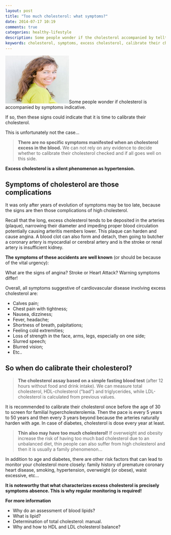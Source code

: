 ```yaml
---
layout: post
title: "Too much cholesterol: what symptoms?"
date: 2014-07-17 10:19
comments: true
categories: healthy-lifestyle
description: Some people wonder if the cholesterol accompanied by telltale symptoms.
keywords: cholesterol, symptoms, excess cholesterol, calibrate their cholesterol
---
```

<p><img class="left" src="/images/too-much-cholesterol-what-symptoms/0.jpg" width="200" height="150" title="cholesterol, symptoms, excess cholesterol, calibrate their cholesterol" alt="Too much cholesterol : what symptoms? What are the signs?">Some people wonder if cholesterol is accompanied by symptoms indicative.</p>

<p>If so, then these signs could indicate that it is time to calibrate their cholesterol.</p>

<p>This is unfortunately not the case&hellip;</p>

<!--more-->


<blockquote><p><strong>There are no specific symptoms manifested when an cholesterol excess in the blood.</strong>
We can not rely on any evidence to decide whether to calibrate their cholesterol checked and if all goes well on this side.</p></blockquote>

<p><strong>Excess cholesterol is a silent phenomenon as hypertension.</strong></p>

<h2>Symptoms of cholesterol are those complications</h2>

<p>It was only after years of evolution of symptoms may be too late, because the signs are then those complications of high cholesterol.</p>

<p>Recall that the long, excess cholesterol tends to be deposited in the arteries (plaque), narrowing their diameter and impeding proper blood circulation potentially causing arteritis members lower. This plaque can harden and cause angina. A blood clot can also form and detach, then going to butcher a coronary artery is myocardial or cerebral artery and is the stroke or renal artery is insufficient kidney.</p>

<p><strong>The symptoms of these accidents are well known</strong> (or should be because of the vital urgency):</p>

<p>What are the signs of angina?
Stroke or Heart Attack? Warning symptoms differ!</p>

<p>Overall, all symptoms suggestive of cardiovascular disease involving excess cholesterol are:</p>

<ul>
<li>Calves pain;</li>
<li>Chest pain with tightness;</li>
<li>Nausea, dizziness;</li>
<li>Fever, headache;</li>
<li>Shortness of breath, palpitations;</li>
<li>Feeling cold extremities;</li>
<li>Loss of strength in the face, arms, legs, especially on one side;</li>
<li>Slurred speech;</li>
<li>Blurred vision;</li>
<li>Etc..</li>
</ul>


<h2>So when do calibrate their cholesterol?</h2>

<blockquote><p><strong>The cholesterol assay based on a simple fasting blood test</strong> (after 12 hours without food and drink intake).
We can measure total cholesterol, HDL-cholesterol (&ldquo;bad&rdquo;) and triglycerides, while LDL-cholesterol is calculated from previous values.</p></blockquote>

<p>It is recommended to calibrate their cholesterol once before the age of 30 to screen for familial hypercholesterolemia. Then the pace is every 5 years to 50 years and then every 3 years beyond because the arteries naturally harden with age. In case of diabetes, cholesterol is dose every year at least.</p>

<blockquote><p><strong>Thin also may have too much cholesterol!</strong>
If overweight and obesity increase the risk of having too much bad cholesterol due to an unbalanced diet, thin people can also suffer from high cholesterol and then it is usually a family phenomenon&hellip;</p></blockquote>

<p>In addition to age and diabetes, there are other risk factors that can lead to monitor your cholesterol more closely: family history of premature coronary heart disease, smoking, hypertension, overweight (or obese), waist excessive, etc&hellip;</p>

<p><strong>It is noteworthy that what characterizes excess cholesterol is precisely symptoms absence. This is why regular monitoring is required!</strong></p>

<p><strong>For more information</strong></p>

<ul>
<li>Why do an assessment of blood lipids?</li>
<li>What is lipid?</li>
<li>Determination of total cholesterol: manual.</li>
<li>Why and how to HDL and LDL cholesterol balance?</li>
</ul>

